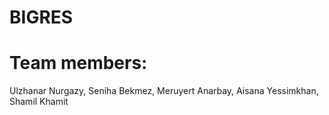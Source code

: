 # BIGRES
# Team members:
Ulzhanar Nurgazy,
Seniha Bekmez,
Meruyert Anarbay,
Aisana Yessimkhan,
Shamil Khamit
